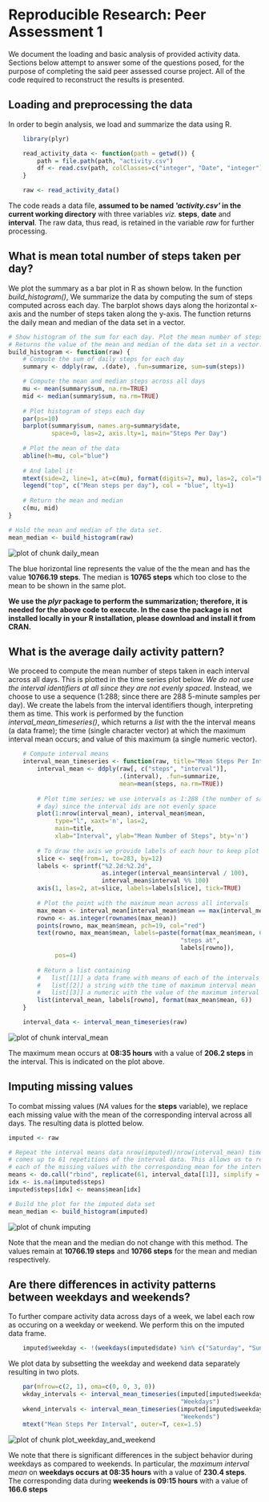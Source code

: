 # Reproducible Research: Peer Assessment 1
We document the loading and basic analysis of provided activity data. Sections
below attempt to answer some of the questions posed, for the purpose of
completing the said peer assessed course project. All of the code required to
reconstruct the results is presented.
  
## Loading and preprocessing the data
In order to begin analysis, we load and summarize the data using R.

```r
    library(plyr)

    read_activity_data <- function(path = getwd()) {
        path = file.path(path, "activity.csv")
        df <- read.csv(path, colClasses=c("integer", "Date", "integer"))
    }

    raw <- read_activity_data()
```

The code reads a data file, **assumed to be named *'activity.csv'* in the current
working directory** with three variables *viz.* **steps**, **date** and **interval**. 
The raw data, thus read, is retained in the variable *raw* for further processing.

## What is mean total number of steps taken per day?
We plot the summary as a bar plot in R as shown below. In the function
*build_histogram()*, We summarize the data by computing the sum of steps
computed across each day. The barplot shows days along the horizontal x-axis and
the number of steps taken along the y-axis. The function returns the daily mean
and median of the data set in a vector.


```r
# Show histogram of the sum for each day. Plot the mean number of steps per day.
# Returns the value of the mean and median of the data set in a vector.
build_histogram <- function(raw) {
    # Compute the sum of daily steps for each day
    summary <- ddply(raw, .(date), .fun=summarize, sum=sum(steps))

    # Compute the mean and median steps across all days
    mu <- mean(summary$sum, na.rm=TRUE)
    mid <- median(summary$sum, na.rm=TRUE)
    
    # Plot histogram of steps each day
    par(ps=10)
    barplot(summary$sum, names.arg=summary$date, 
            space=0, las=2, axis.lty=1, main="Steps Per Day")
    
    # Plot the mean of the data
    abline(h=mu, col="blue")
    
    # And label it
    mtext(side=2, line=1, at=c(mu), format(digits=7, mu), las=2, col="blue")
    legend("top", c("Mean steps per day"), col = "blue", lty=1)
    
    # Return the mean and median
    c(mu, mid)
}

# Hold the mean and median of the data set.
mean_median <- build_histogram(raw)
```

![plot of chunk daily_mean](figure/daily_mean.png) 


The blue horizontal line represents the value of the the mean and has the 
value **10766.19 steps**. The median is 
**10765 steps** which too close to the mean to be shown
in the same plot.

**We use the *plyr* package to perform the summarization; therefore, it is needed
for the  above code to execute. In the case the package is not installed locally
in your R installation, please download and install it from CRAN.**

## What is the average daily activity pattern?
We proceed to compute the mean number of steps taken in each interval across all
days. This is plotted in the time series plot below. *We do not use the interval
identifiers at all since they are not evenly spaced*. Instead, we choose to use a
sequence (1:288; since there are 288 5-minute samples per day). We create the
labels from the interval identifiers though, interpreting them as time. This
work is performed by the function *interval_mean_timeseries()*, which returns
a _list_ with the the interval means (a data frame); the time (single character
vector) at which the maximum interval mean occurs; and value of this maximum (a
single numeric vector).


```r
    # Compute interval means
    interval_mean_timeseries <- function(raw, title="Mean Steps Per Interval") {
        interval_mean <- ddply(raw[, c("steps", "interval")], 
                               .(interval), .fun=summarize, 
                               mean=mean(steps, na.rm=TRUE))
        
        # Plot time series; we use intervals as 1:288 (the number of samples per
        # day) since the interval ids are not evenly space
        plot(1:nrow(interval_mean), interval_mean$mean, 
             type="l", xaxt='n', las=2,
             main=title,
             xlab="Interval", ylab="Mean Number of Steps", bty='n')
        
        # To draw the axis we provide labels of each hour to keep plot clean
        slice <- seq(from=1, to=283, by=12)
        labels <- sprintf("%2.2d:%2.2d",
                          as.integer(interval_mean$interval / 100),
                          interval_mean$interval %% 100)
        axis(1, las=2, at=slice, labels=labels[slice], tick=TRUE)
        
        # Plot the point with the maximum mean across all intervals
        max_mean <- interval_mean[interval_mean$mean == max(interval_mean$mean),]
        rowno <- as.integer(rownames(max_mean))
        points(rowno, max_mean$mean, pch=19, col="red")
        text(rowno, max_mean$mean, labels=paste(format(max_mean$mean, 6),
                                                "steps at", 
                                                labels[rowno]), 
             pos=4)
        
        # Return a list containing
        #   list[[1]] a data frame with means of each of the intervals
        #   list[[2]] a string with the time of maximum interval mean
        #   list[[3]] a numeric with the value of the maximum interval mean
        list(interval_mean, labels[rowno], format(max_mean$mean, 6))
    }

    interval_data <- interval_mean_timeseries(raw)
```

![plot of chunk interval_mean](figure/interval_mean.png) 


The maximum mean occurs at **08:35 hours** with a value of 
**206.2 steps** in the interval. This is indicated on the
plot above.

## Imputing missing values
To combat missing values (*NA* values for the **steps** variable), we replace
each missing value with the mean of the corresponding interval across all days.
The resulting data is plotted below.


```r
imputed <- raw 

# Repeat the interval means data nrow(imputed)/nrow(interval_mean) times. This
# comes up to 61 repetitions of the interval data. This allows us to replace
# each of the missing values with the corresponding mean for the interval.
means <- do.call("rbind", replicate(61, interval_data[[1]], simplify = FALSE))
idx <- is.na(imputed$steps)
imputed$steps[idx] <- means$mean[idx]

# Build the plot for the imputed data set
mean_median <- build_histogram(imputed)
```

![plot of chunk imputing](figure/imputing.png) 


Note that the mean and the median do not change with this method. The values
remain at **10766.19 steps** and
**10766 steps** for the mean and median respectively.

## Are there differences in activity patterns between weekdays and weekends?
To further compare activity data across days of a week, we label each row as
occuring on a weekday or weekend. We perform this on the imputed data frame.


```r
    imputed$weekday <- !(weekdays(imputed$date) %in% c("Saturday", "Sunday"))
```


We plot data by subsetting the weekday and weekend data separately resulting in
two plots.


```r
    par(mfrow=c(2, 1), oma=c(0, 0, 3, 0))
    wkday_intervals <- interval_mean_timeseries(imputed[imputed$weekday == T,],
                                                "Weekdays")
    wkend_intervals <- interval_mean_timeseries(imputed[imputed$weekday == F,],
                                                "Weekends")
    mtext("Mean Steps Per Interval", outer=T, cex=1.5)
```

![plot of chunk plot_weekday_and_weekend](figure/plot_weekday_and_weekend.png) 


We note that there is significant differences in the subject behavior during
weekdays as compared to weekends. In particular, the *maximum interval mean*
on **weekdays occurs at 08:35 hours** with a value of
**230.4 steps**. The corresponding data during **weekends is
09:15 hours** with a value of **166.6 steps**
